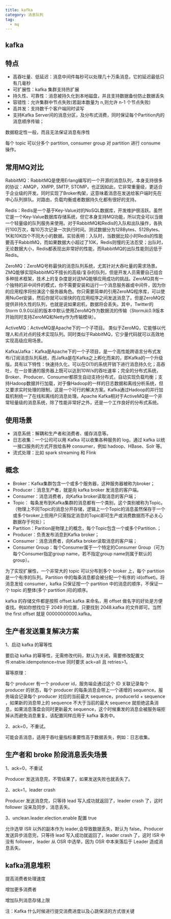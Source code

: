 ```yaml
---
title: kafka
category: 消息队列
tag:
  - mq
---
```


## kafka

## 特点

- 高吞吐量、低延迟：消息中间件每秒可以处理几十万条消息，它的延迟最低只有几毫秒
- 可扩展性：kafka 集群支持热扩展
- 持久性、可靠性：消息被持久化到本地磁盘，并且支持数据备份防止数据丢失
- 容错性：允许集群中节点失败(若副本数量为 n,则允许 n-1 个节点失败)
- 高并发：支持数千个客户端同时读写
- 支持Kafka Server间的消息分区，及分布式消费，同时保证每个Partition内的消息顺序传输；

数据稳定性一般，而且无法保证消息有序性

每个 topic 可以分多个 partition, consumer group 对 partition 进行 consume 操作。

## 常用MQ对比

RabbitMQ：RabbitMQ是使用Erlang编写的一个开源的消息队列，本身支持很多的协议：AMQP，XMPP, SMTP, STOMP，也正因如此，它非常重量级，更适合于企业级的开发。同时实现了Broker构架，这意味着消息在发送给客户端时先在中心队列排队。对路由，负载均衡或者数据持久化都有很好的支持。

Redis：Redis是一个基于Key-Value对的NoSQL数据库，开发维护很活跃。虽然它是一个Key-Value数据库存储系统，但它本身支持MQ功能，所以完全可以当做一个轻量级的队列服务来使用。对于RabbitMQ和Redis的入队和出队操作，各执行100万次，每10万次记录一次执行时间。测试数据分为128Bytes、512Bytes、1K和10K四个不同大小的数据。实验表明：入队时，当数据比较小时Redis的性能要高于RabbitMQ，而如果数据大小超过了10K，Redis则慢的无法忍受；出队时，无论数据大小，Redis都表现出非常好的性能，而RabbitMQ的出队性能则远低于Redis。

ZeroMQ：ZeroMQ号称最快的消息队列系统，尤其针对大吞吐量的需求场景。ZMQ能够实现RabbitMQ不擅长的高级/复杂的队列，但是开发人员需要自己组合多种技术框架，技术上的复杂度是对这MQ能够应用成功的挑战。ZeroMQ具有一个独特的非中间件的模式，你不需要安装和运行一个消息服务器或中间件，因为你的应用程序将扮演这个服务器角色。你只需要简单的引用ZeroMQ程序库，可以使用NuGet安装，然后你就可以愉快的在应用程序之间发送消息了。但是ZeroMQ仅提供非持久性的队列，也就是说如果宕机，数据将会丢失。其中，Twitter的Storm 0.9.0以前的版本中默认使用ZeroMQ作为数据流的传输（Storm从0.9版本开始同时支持ZeroMQ和Netty作为传输模块）。

ActiveMQ：ActiveMQ是Apache下的一个子项目。 类似于ZeroMQ，它能够以代理人和点对点的技术实现队列。同时类似于RabbitMQ，它少量代码就可以高效地实现高级应用场景。

Kafka/Jafka：Kafka是Apache下的一个子项目，是一个高性能跨语言分布式发布/订阅消息队列系统，而Jafka是在Kafka之上孵化而来的，即Kafka的一个升级版。具有以下特性：快速持久化，可以在O(1)的系统开销下进行消息持久化；高吞吐，在一台普通的服务器上既可以达到10W/s的吞吐速率；完全的分布式系统，Broker、Producer、Consumer都原生自动支持分布式，自动实现负载均衡；支持Hadoop数据并行加载，对于像Hadoop的一样的日志数据和离线分析系统，但又要求实时处理的限制，这是一个可行的解决方案。Kafka通过Hadoop的并行加载机制统一了在线和离线的消息处理。Apache Kafka相对于ActiveMQ是一个非常轻量级的消息系统，除了性能非常好之外，还是一个工作良好的分布式系统。

## 使用场景

- 消息系统：解耦和生产者和消费者、缓存消息等。
- 日志收集：一个公司可以用 Kafka 可以收集各种服务的 log，通过 kafka 以统一接口服务的方式开放给各种 consumer，例如 hadoop、HBase、Solr 等。
- 流式处理：比如 spark streaming 和 Flink

## 概念

- Broker：Kafka集群包含一个或多个服务器，这种服务器被称为broker；
- Producer：消息生产者，就是向 kafka broker 发消息的客户端。
- Consumer：消息消费者，向Kafka broker读取消息的客户端；
- Topic： 每条发布到Kafka集群的消息都有一个类别，这个类别被称为Topic。（物理上不同Topic的消息分开存储，逻辑上一个Topic的消息虽然保存于一个或多个broker上但用户只需指定消息的Topic即可生产或消费数据而不必关心数据存于何处）；
- Partition：Parition是物理上的概念，每个Topic包含一个或多个Partition.；
- Producer：负责发布消息到Kafka broker；
- Consumer：消息消费者，向Kafka broker读取消息的客户端；
- Consumer Group：每个Consumer属于一个特定的Consumer Group（可为每个Consumer指定group name，若不指定group name则属于默认的group）。

为了实现扩展性，一个非常大的 topic 可以分布到多个 broker 上，每个 partition 是一个有序的队列。Partition 中的每条消息都会被分配一个有序的 id(offset)。将消息发给 consumer，kafka 只保证按一个 partition 中的消息的顺序，不保证一个 topic 的整体(多个 partition 间)的顺序。

kafka 的存储文件都是按照 offset.kafka 来命名，用 offset 做名字的好处是方便查找。例如你想找位于 2049 的位置，只要找到 2048.kafka 的文件即可。当然 the first offset 就是 00000000000.kafka。

## 生产者发送重复解决方案

1、启动 kafka 的幂等性

要启动 kafka 的幂等性，无需修改代码，默认为关闭，需要修改配置文件:enable.idempotence=true 同时要求 ack=all 且 retries>1。

幂等原理：

每个 producer 有一个 producer id，服务端会通过这个 ID 关联记录每个 producer 的状态，每个 producer 的每条消息会带上一个递增的 sequence，服务端会记录每个 producer 对应的当前最大 sequence，producerId + sequence ，如果新的消息带上的 sequence 不大于当前的最大 sequence 就拒绝这条消息，如果消息落盘会同时更新最大 sequence，这个时候重发的消息会被服务端拒掉从而避免消息重复。该配置同样应用于 kafka 事务中。

2、ack=0，不重试。

可能会丢消息，适用于吞吐量指标重要性高于数据丢失，例如：日志收集。

## 生产者和 broke 阶段消息丢失场景

1、ack=0，不重试

Producer 发送消息完，不管结果了，如果发送失败也就丢失了。

2、ack=1，leader crash

Producer 发送消息完，只等待 lead 写入成功就返回了，leader crash 了，这时 follower 没来及同步，消息丢失。

3、unclean.leader.election.enable 配置 true

允许选举 ISR 以外的副本作为 leader,会导致数据丢失，默认为 false。Producer 发送异步消息完，只等待 lead 写入成功就返回了，leader crash 了，这时 ISR 中没有 follower，leader 从 OSR 中选举，因为 OSR 中本来落后于 Leader 造成消息丢失。

## kafka消息堆积

提高消费者处理速度

增加更多消费者

增加队列消息存储上限

注：Kafka 什么时候进行提交消费进度以及心跳保活的方式很关键
